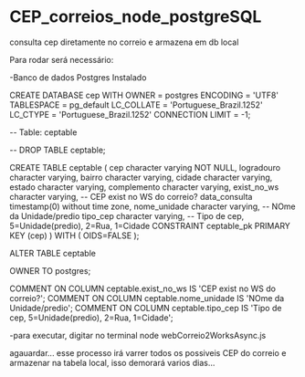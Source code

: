 # CEP_correios_node_postgreSQL
consulta cep diretamente no correio e armazena em db local



Para rodar será necessário:

-Banco de dados Postgres Instalado

CREATE DATABASE cep
  WITH OWNER = postgres
       ENCODING = 'UTF8'
       TABLESPACE = pg_default
       LC_COLLATE = 'Portuguese_Brazil.1252'
       LC_CTYPE = 'Portuguese_Brazil.1252'
       CONNECTION LIMIT = -1;


-- Table: ceptable

-- DROP TABLE ceptable;

CREATE TABLE ceptable
(
  cep character varying NOT NULL,
  logradouro character varying,
  bairro character varying,
  cidade character varying,
  estado character varying,
  complemento character varying,
  exist_no_ws character varying, -- CEP exist no WS do correio?
  data_consulta timestamp(0) without time zone,
  nome_unidade character varying, -- NOme da Unidade/predio
  tipo_cep character varying, -- Tipo de cep, 5=Unidade(predio), 2=Rua, 1=Cidade
  CONSTRAINT ceptable_pk PRIMARY KEY (cep)
)
WITH (
  OIDS=FALSE
);

ALTER TABLE ceptable

  OWNER TO postgres;
  
COMMENT ON COLUMN ceptable.exist_no_ws IS 'CEP exist no WS do correio?';
COMMENT ON COLUMN ceptable.nome_unidade IS 'NOme da Unidade/predio';
COMMENT ON COLUMN ceptable.tipo_cep IS 'Tipo de cep, 5=Unidade(predio), 2=Rua, 1=Cidade';



-para executar, digitar no terminal 
node webCorreio2WorksAsync.js

agauardar... esse processo irá varrer todos os possiveis CEP do correio e armazenar na tabela local, isso demorará varios dias...

